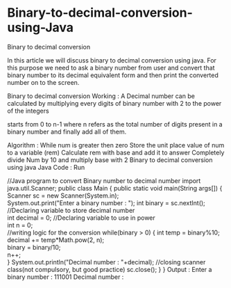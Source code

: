 # Binary-to-decimal-conversion-using-Java

Binary to decimal conversion
 
In this article we will discuss binary to decimal conversion using java. For this purpose we need to ask a binary number from user and convert that binary number to its decimal equivalent form and then print the converted number on to the screen.
 
Binary to decimal conversion
Working :
 A Decimal number can be calculated by multiplying every digits of binary number with 2 to the power of the integers

 starts from 0 to n-1 where n refers as the total number of digits present in a binary number and finally add all of them.

Algorithm :
While num is greater then zero
Store the unit place value of num to a variable (rem)
Calculate rem with base and add it to answer
Completely divide Num by 10 and multiply base with 2
Binary to decimal conversion using java
Java Code :
Run
 

//Java program to convert Binary number to decimal number
import java.util.Scanner;
public class Main
{
	public static void main(String args[])
	{
		Scanner sc = new Scanner(System.in);    
		System.out.print("Enter a binary number : ");
		int binary = sc.nextInt();
		//Declaring variable to store decimal number  
		int decimal = 0;
		//Declaring variable to use in power		
		int n = 0;  
		//writing logic for the conversion
		while(binary > 0)
		{
			int temp = binary%10; 
			decimal += temp*Math.pow(2, n);  
			binary = binary/10;  
			n++;  
		}
		System.out.println("Decimal number : "+decimal); 
                //closing scanner class(not compulsory, but good practice)
		sc.close();
	}
}
Output :
Enter a binary number : 111001
Decimal number : 
